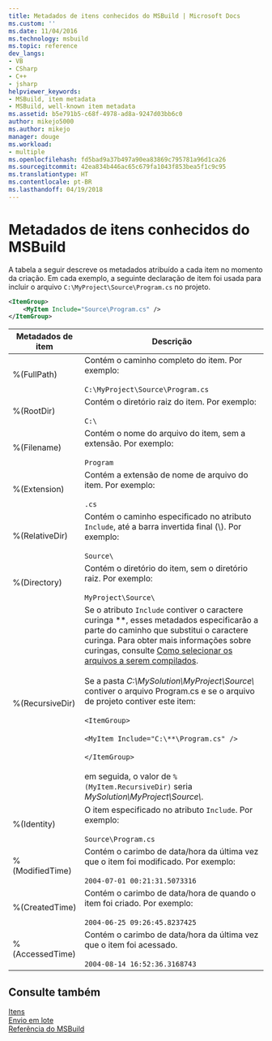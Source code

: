 ```yaml
---
title: Metadados de itens conhecidos do MSBuild | Microsoft Docs
ms.custom: ''
ms.date: 11/04/2016
ms.technology: msbuild
ms.topic: reference
dev_langs:
- VB
- CSharp
- C++
- jsharp
helpviewer_keywords:
- MSBuild, item metadata
- MSBuild, well-known item metadata
ms.assetid: b5e791b5-c68f-4978-ad8a-9247d03bb6c0
author: mikejo5000
ms.author: mikejo
manager: douge
ms.workload:
- multiple
ms.openlocfilehash: fd5bad9a37b497a90ea83869c795781a96d1ca26
ms.sourcegitcommit: 42ea834b446ac65c679fa1043f853bea5f1c9c95
ms.translationtype: HT
ms.contentlocale: pt-BR
ms.lasthandoff: 04/19/2018
---
```

# <a name="msbuild-well-known-item-metadata"></a>Metadados de itens conhecidos do MSBuild
A tabela a seguir descreve os metadados atribuído a cada item no momento da criação. Em cada exemplo, a seguinte declaração de item foi usada para incluir o arquivo `C:\MyProject\Source\Program.cs` no projeto.  
  
```xml  
<ItemGroup>  
    <MyItem Include="Source\Program.cs" />  
</ItemGroup>  
```  
  
|Metadados de item|Descrição|  
|-------------------|-----------------|  
|%(FullPath)|Contém o caminho completo do item. Por exemplo:<br /><br /> `C:\MyProject\Source\Program.cs`|  
|%(RootDir)|Contém o diretório raiz do item. Por exemplo:<br /><br /> `C:\`|  
|%(Filename)|Contém o nome do arquivo do item, sem a extensão. Por exemplo:<br /><br /> `Program`|  
|%(Extension)|Contém a extensão de nome de arquivo do item. Por exemplo:<br /><br /> `.cs`|  
|%(RelativeDir)|Contém o caminho especificado no atributo `Include`, até a barra invertida final (\\). Por exemplo:<br /><br /> `Source\`|  
|%(Directory)|Contém o diretório do item, sem o diretório raiz. Por exemplo:<br /><br /> `MyProject\Source\`|  
|%(RecursiveDir)|Se o atributo `Include` contiver o caractere curinga \*\*, esses metadados especificarão a parte do caminho que substitui o caractere curinga. Para obter mais informações sobre curingas, consulte [Como selecionar os arquivos a serem compilados](../msbuild/how-to-select-the-files-to-build.md).<br /><br /> Se a pasta *C:\MySolution\MyProject\Source\\* contiver o arquivo Program.cs e se o arquivo de projeto contiver este item:<br /><br /> `<ItemGroup>`<br /><br /> `<MyItem Include="C:\**\Program.cs" />`<br /><br /> `</ItemGroup>`<br /><br /> em seguida, o valor de `%(MyItem.RecursiveDir)` seria *MySolution\MyProject\Source\\*.|  
|%(Identity)|O item especificado no atributo `Include`. Por exemplo:<br /><br /> `Source\Program.cs`|  
|%(ModifiedTime)|Contém o carimbo de data/hora da última vez que o item foi modificado. Por exemplo:<br /><br /> `2004-07-01 00:21:31.5073316`|  
|%(CreatedTime)|Contém o carimbo de data/hora de quando o item foi criado. Por exemplo:<br /><br /> `2004-06-25 09:26:45.8237425`|  
|%(AccessedTime)|Contém o carimbo de data/hora da última vez que o item foi acessado.<br /><br /> `2004-08-14 16:52:36.3168743`|  
  
## <a name="see-also"></a>Consulte também  
 [Itens](../msbuild/msbuild-items.md)   
 [Envio em lote](../msbuild/msbuild-batching.md)   
 [Referência do MSBuild](../msbuild/msbuild-reference.md)